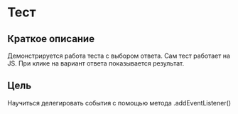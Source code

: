 # Тест

## Краткое описание
<p>Демонстрируется работа теста с выбором ответа. Сам тест работает на JS. При клике на вариант ответа показывается результат.</p>

## Цель
<p>Научиться делегировать события с помощью метода .addEventListener()</p>

